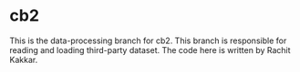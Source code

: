 # cb2
This is the data-processing branch for cb2. This branch is responsible for reading and loading third-party dataset. The code here is written by Rachit Kakkar.
